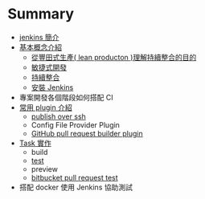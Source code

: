 # Summary

* [jenkins 簡介](README.md)
* [基本概念介紹](basic/README.md)
   * [從豐田式生產( lean producton )理解持續整合的目的](basic/lean.md)
   * [敏捷式開發](basic/agile.md)
   * [持續整合](basic/continuous-integration.md)
   * [安裝 Jenkins](basic/install.md)
* 專案開發各個階段如何搭配 CI
* [常用 plugin 介紹](plugin/README.md)
   * [publish over ssh](plugin/publish-over-ssh.md)
   * Config File Provider Plugin
   * [GitHub pull request builder plugin](plugin/github_pull_request_builder.md)
* [Task 實作](task/README.md)
   * build
   * [test](task/test.md)
   * preview
   * [bitbucket pull request test](task/bitbucket-pr-test.md)
* 搭配 docker 使用 Jenkins 協助測試

